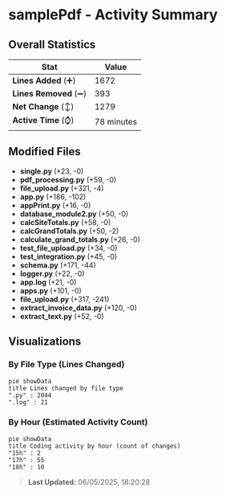 # samplePdf - Activity Summary 

## Overall Statistics

| Stat                   | Value                                                             |
| ---------------------- | ----------------------------------------------------------------- |
| **Lines Added** (➕)   | 1672                                          |
| **Lines Removed** (➖) | 393                                        |
| **Net Change** (↕)    | 1279                |
| **Active Time** (⌚)   | 78 minutes |


## Modified Files
- **single.py** (+23, -0)
- **pdf_processing.py** (+59, -0)
- **file_upload.py** (+321, -4)
- **app.py** (+186, -102)
- **appPrint.py** (+16, -0)
- **database_module2.py** (+50, -0)
- **calcSiteTotals.py** (+58, -0)
- **calcGrandTotals.py** (+50, -2)
- **calculate_grand_totals.py** (+26, -0)
- **test_file_upload.py** (+34, -0)
- **test_integration.py** (+45, -0)
- **schema.py** (+171, -44)
- **logger.py** (+22, -0)
- **app.log** (+21, -0)
- **apps.py** (+101, -0)
- **file_upload.py** (+317, -241)
- **extract_invoice_data.py** (+120, -0)
- **extract_text.py** (+52, -0)

## Visualizations

### By File Type (Lines Changed)

```mermaid
pie showData
title Lines changed by file type
".py" : 2044
".log" : 21
```

### By Hour (Estimated Activity Count)

```mermaid
pie showData
title Coding activity by hour (count of changes)
"15h" : 2
"17h" : 55
"18h" : 10
```


> **Last Updated:** 06/05/2025, 18:20:28